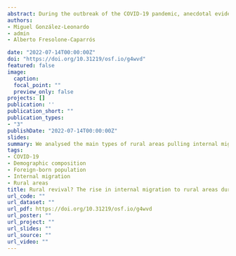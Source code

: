 ```yaml
---
abstract: During the outbreak of the COVID-19 pandemic, anecdotal evidence of a “rural revival” emerged mirroring the “urban exodus” hypothesis. Currently, we know that internal migration to rural areas increased in some countries during 2020, although not with the intensity speculated by the media. However, little is known about the attributes of rural areas attracting migrants and demographic composition of migration inflows. Drawing on administrative population register data, we analysed the main types of rural areas pulling internal migrants in Spain and their demographic characteristics, namely age, sex and place of birth. Our results show that in-migration increased in rural areas close to cities and with high prevalence of second homes. Inflows to rural areas comprised migrants across a wide age spectrum, from young adults and families to retired individuals. These flows also comprised foreign-born populations from high socio-economic background, particularly Latin Americans and individuals from high-income countries. Our findings suggest unequal impacts of the COVID-19 pandemic on the conterurbanisation process, triggering population movements among high-socioeconomic groups from cities to rural areas.
authors:
- Miguel González-Leonardo
- admin
- Alberto Fresolone-Caparrós

date: "2022-07-14T00:00:00Z"
doi: "https://doi.org/10.31219/osf.io/g4wvd"
featured: false
image:
  caption: 
  focal_point: ""
  preview_only: false
projects: []
publication: ''
publication_short: ""
publication_types:
- "3"
publishDate: "2022-07-14T00:00:00Z"
slides: 
summary: We analysed the main types of rural areas pulling internal migrants in Spain and their demographic characteristics, namely age, sex and place of birth.
tags:
- COVID-19 
- Demographic composition 
- Foreign-born population 
- Internal migration 
- Rural areas
title: Rural revival? The rise in internal migration to rural areas during the COVID-19 pandemic. Who moved and where?
url_code: ""
url_dataset: ""
url_pdf: https://doi.org/10.31219/osf.io/g4wvd
url_poster: ""
url_project: ""
url_slides: ""
url_source: ""
url_video: ""
---
```

